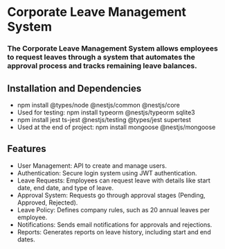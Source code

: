 <h1>Corporate Leave Management System</h1>

<h3>The Corporate Leave Management System allows employees to request leaves through a system that automates the approval process and tracks remaining leave balances.</h3>

<h2>Installation and Dependencies</h3>

<ul>

<li>npm install @types/node @nestjs/common @nestjs/core</li>

<li>Used for testing: npm install typeorm @nestjs/typeorm sqlite3</li>

<li>npm install jest ts-jest @nestjs/testing @types/jest supertest</li>

<li>Used at the end of project: npm install mongoose @nestjs/mongoose</li>

</ul>

<h2>Features</h2>

<ul>

<li>User Management: API to create and manage users.</li>

<li>Authentication: Secure login system using JWT authentication.</li>

<li>Leave Requests: Employees can request leave with details like start date, end date, and type of leave.</li>

<li>Approval System: Requests go through approval stages (Pending, Approved, Rejected).</li>

<li>Leave Policy: Defines company rules, such as 20 annual leaves per employee.</li>

<li>Notifications: Sends email notifications for approvals and rejections.</li>

<li>Reports: Generates reports on leave history, including start and end dates.</li>

</ul>
